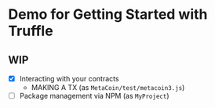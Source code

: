 # Demo for Getting Started with Truffle  

## WIP  
+ [x] Interacting with your contracts  
  - MAKING A TX (as `MetaCoin/test/metacoin3.js`)    
+ [ ] Package management via NPM (as `MyProject`)   
